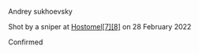 Andrey sukhoevsky

Shot by a sniper at [Hostomel](https://en.m.wikipedia.org/wiki/Hostomel "Hostomel")[[7]](https://en.m.wikipedia.org/wiki/List_of_Russian_generals_killed_during_the_2022_invasion_of_Ukraine#cite_note-8)[[8]](https://en.m.wikipedia.org/wiki/List_of_Russian_generals_killed_during_the_2022_invasion_of_Ukraine#cite_note-9) on 28 February 2022

Confirmed 